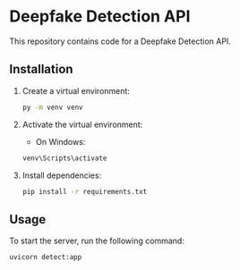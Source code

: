 # Deepfake Detection API

This repository contains code for a Deepfake Detection API.

## Installation

1. Create a virtual environment:

   ```bash
   py -m venv venv
   ```

2. Activate the virtual environment:

   - On Windows:

   ```bash
   venv\Scripts\activate
   ```

3. Install dependencies:
   ```bash
   pip install -r requirements.txt
   ```

## Usage

To start the server, run the following command:

```bash
uvicorn detect:app
```
